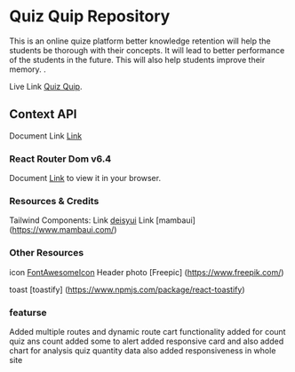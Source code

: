 # Quiz Quip Repository

This is an online quize platform better knowledge retention will help the students be thorough with their concepts. It will lead to better performance of the students in the future. This will also help students improve their memory. .


Live Link [Quiz Quip](https://github.com/facebook/create-react-app).

## Context API

Document Link [Link]('https://reactjs.org/docs/context.html#api')

### React Router Dom v6.4

Document [Link](https://reactrouter.com/en/main/start/overview) to view it in your browser.


### Resources & Credits

Tailwind Components:
Link [deisyui](https://facebook.github.io/create-react-app/docs/running-tests) 
Link [mambaui] (https://www.mambaui.com/)

### Other Resources

icon [FontAwesomeIcon](https://fontawesome.com/v5/docs/web/use-with/react) 
Header photo [Freepic] (https://www.freepik.com/)

toast [toastify] (https://www.npmjs.com/package/react-toastify)

### featurse

Added multiple routes and dynamic route cart functionality added for count quiz ans count added some to alert added responsive card and also added chart for analysis quiz quantity data also added responsiveness in whole site